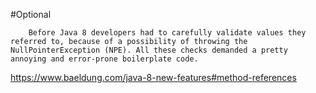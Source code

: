 #Optional
		
		Before Java 8 developers had to carefully validate values they referred to, because of a possibility of throwing the NullPointerException (NPE). All these checks demanded a pretty annoying and error-prone boilerplate code.
		
	
https://www.baeldung.com/java-8-new-features#method-references